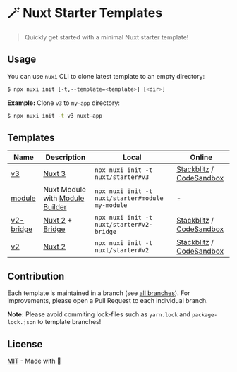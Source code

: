 # 🪄 Nuxt Starter Templates

> Quickly get started with a minimal Nuxt starter template!

## Usage

You can use `nuxi` CLI to clone latest template to an empty directory:

```sh
$ npx nuxi init [-t,--template=<template>] [<dir>]
```

**Example:** Clone `v3` to `my-app` directory:

```sh
$ npx nuxi init -t v3 nuxt-app
```

## Templates

Name | Description | Local     | Online |
-----|-------------|-----------|--------|
[v3](https://github.com/nuxt/starter/tree/v3) | [Nuxt 3](https://github.com/nuxt/framework) | `npx nuxi init -t nuxt/starter#v3` | [Stackblitz](https://stackblitz.com/github/nuxt/starter/tree/v3-stackblitz) / [CodeSandbox](https://codesandbox.io/s/github/nuxt/starter/tree/v3-codesandbox) |
[module](https://github.com/nuxt/starter/tree/module) | Nuxt Module with [Module Builder](https://github.com/nuxt/module-builder) | `npx nuxi init -t nuxt/starter#module my-module` | - |
[v2-bridge](https://github.com/nuxt/starter/tree/v2-bridge) | [Nuxt 2](https://github.com/nuxt/nuxt.js) + [Bridge](https://github.com/nuxt/bridge) | `npx nuxi init -t nuxt/starter#v2-bridge` | [Stackblitz](https://stackblitz.com/github/nuxt/starter/tree/v2-bridge-stackblitz) / [CodeSandbox](https://codesandbox.io/s/github/nuxt/starter/tree/v2-bridge-codesandbox) |
[v2](https://github.com/nuxt/starter/tree/v2) | [Nuxt 2](https://github.com/nuxt/nuxt.js) | `npx nuxi init -t nuxt/starter#v2` | [Stackblitz](https://stackblitz.com/github/nuxt/starter/tree/v2) / [CodeSandbox](https://codesandbox.io/s/github/nuxt/starter/tree/v2) |

## Contribution

Each template is maintained in a branch (see [all branches](https://github.com/nuxt/starter/branches)).
For improvements, please open a Pull Request to each individual branch.

**Note:** Please avoid commiting lock-files such as `yarn.lock` and `package-lock.json` to template branches!

## License

[MIT](./LICENSE) - Made with 💚
